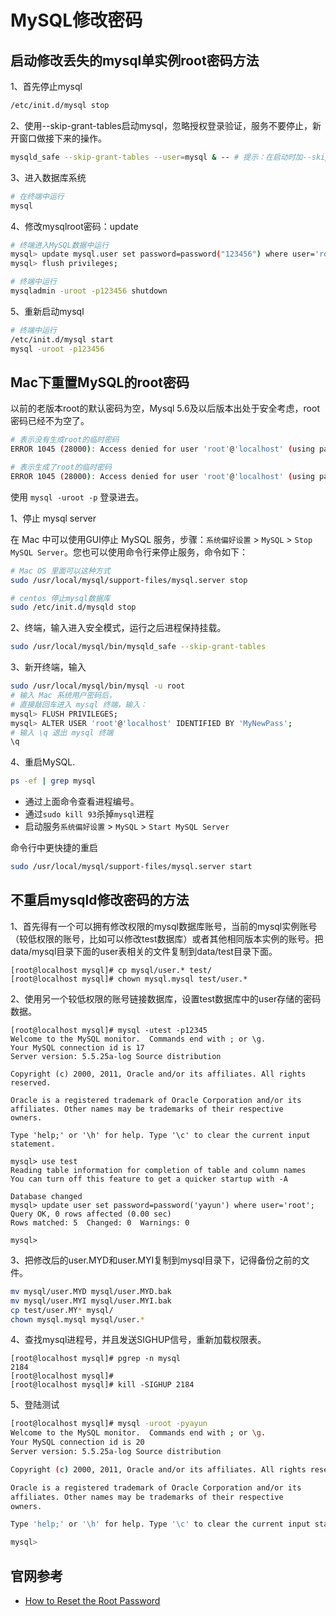 
MySQL修改密码
===

## 启动修改丢失的mysql单实例root密码方法

1、首先停止mysql

```bash
/etc/init.d/mysql stop
```

2、使用--skip-grant-tables启动mysql，忽略授权登录验证，服务不要停止，新开窗口做接下来的操作。

```bash
mysqld_safe --skip-grant-tables --user=mysql & -- # 提示：在启动时加--skip-grant-tables 参数，表示忽略授权验证
```

3、进入数据库系统

```bash
# 在终端中运行
mysql
```

4、修改mysqlroot密码：update

```bash
# 终端进入MySQL数据中运行
mysql> update mysql.user set password=password("123456") where user='root' and host='localhost';
mysql> flush privileges;

# 终端中运行
mysqladmin -uroot -p123456 shutdown
```

5、重新启动mysql

```bash
# 终端中运行
/etc/init.d/mysql start
mysql -uroot -p123456
```


## Mac下重置MySQL的root密码

以前的老版本root的默认密码为空，Mysql 5.6及以后版本出处于安全考虑，root密码已经不为空了。

```bash
# 表示没有生成root的临时密码
ERROR 1045 (28000): Access denied for user 'root'@'localhost' (using password: NO)

# 表示生成了root的临时密码
ERROR 1045 (28000): Access denied for user 'root'@'localhost' (using password: YES)
```

使用 `mysql -uroot -p` 登录进去。

1、停止 mysql server

在 Mac 中可以使用GUI停止 MySQL 服务，步骤：`系统偏好设置` > `MySQL` > `Stop MySQL Server`。您也可以使用命令行来停止服务，命令如下：

```bash
# Mac OS 里面可以这种方式
sudo /usr/local/mysql/support-files/mysql.server stop

# centos 停止mysql数据库
sudo /etc/init.d/mysqld stop 
```

2、终端，输入进入安全模式，运行之后进程保持挂载。

```bash
sudo /usr/local/mysql/bin/mysqld_safe --skip-grant-tables
```

3、新开终端，输入


```bash
sudo /usr/local/mysql/bin/mysql -u root
# 输入 Mac 系统用户密码后，
# 直接敲回车进入 mysql 终端，输入：
mysql> FLUSH PRIVILEGES;
mysql> ALTER USER 'root'@'localhost' IDENTIFIED BY 'MyNewPass';
# 输入 \q 退出 mysql 终端
\q
```

4、重启MySQL.

```bash
ps -ef | grep mysql
```

- 通过上面命令查看进程编号。  
- 通过`sudo kill 93`杀掉`mysql`进程  
- 启动服务`系统偏好设置` > `MySQL` > `Start MySQL Server`

命令行中更快捷的重启  

```bash
sudo /usr/local/mysql/support-files/mysql.server start
```


## 不重启mysqld修改密码的方法

1、首先得有一个可以拥有修改权限的mysql数据库账号，当前的mysql实例账号（较低权限的账号，比如可以修改test数据库）或者其他相同版本实例的账号。把data/mysql目录下面的user表相关的文件复制到data/test目录下面。

```
[root@localhost mysql]# cp mysql/user.* test/
[root@localhost mysql]# chown mysql.mysql test/user.*
```

2、使用另一个较低权限的账号链接数据库，设置test数据库中的user存储的密码数据。

```
[root@localhost mysql]# mysql -utest -p12345
Welcome to the MySQL monitor.  Commands end with ; or \g.
Your MySQL connection id is 17
Server version: 5.5.25a-log Source distribution

Copyright (c) 2000, 2011, Oracle and/or its affiliates. All rights reserved.

Oracle is a registered trademark of Oracle Corporation and/or its
affiliates. Other names may be trademarks of their respective
owners.

Type 'help;' or '\h' for help. Type '\c' to clear the current input statement.

mysql> use test
Reading table information for completion of table and column names
You can turn off this feature to get a quicker startup with -A

Database changed
mysql> update user set password=password('yayun') where user='root';
Query OK, 0 rows affected (0.00 sec)
Rows matched: 5  Changed: 0  Warnings: 0

mysql>
```

3、把修改后的user.MYD和user.MYI复制到mysql目录下，记得备份之前的文件。

```bash
mv mysql/user.MYD mysql/user.MYD.bak
mv mysql/user.MYI mysql/user.MYI.bak
cp test/user.MY* mysql/
chown mysql.mysql mysql/user.*
```

4、查找mysql进程号，并且发送SIGHUP信号，重新加载权限表。

```
[root@localhost mysql]# pgrep -n mysql
2184
[root@localhost mysql]#
[root@localhost mysql]# kill -SIGHUP 2184
```

5、登陆测试

```bash
[root@localhost mysql]# mysql -uroot -pyayun
Welcome to the MySQL monitor.  Commands end with ; or \g.
Your MySQL connection id is 20
Server version: 5.5.25a-log Source distribution

Copyright (c) 2000, 2011, Oracle and/or its affiliates. All rights reserved.

Oracle is a registered trademark of Oracle Corporation and/or its
affiliates. Other names may be trademarks of their respective
owners.

Type 'help;' or '\h' for help. Type '\c' to clear the current input statement.

mysql>
```

## 官网参考

- [How to Reset the Root Password](http://dev.mysql.com/doc/refman/5.7/en/resetting-permissions.html)